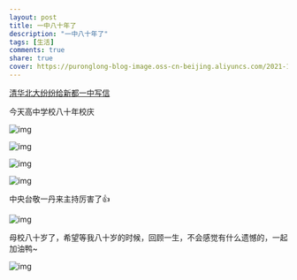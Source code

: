 ```yaml
---
layout: post
title: 一中八十年了
description: "一中八十年了"
tags: [生活]
comments: true
share: true
cover: https://puronglong-blog-image.oss-cn-beijing.aliyuncs.com/2021-10-21-120952.jpg
---
```


<!-- more -->

[清华北大纷纷给新都一中写信](https://mp.weixin.qq.com/s/dLoL3kT4T0pQMdEuWy9UPA)

今天高中学校八十年校庆

![img](https://puronglong-blog-image.oss-cn-beijing.aliyuncs.com/2021-10-21-122023.jpg)

![img](https://puronglong-blog-image.oss-cn-beijing.aliyuncs.com/2021-10-21-121657.jpg)

![img](https://puronglong-blog-image.oss-cn-beijing.aliyuncs.com/2021-10-21-122047.jpg)

![img](https://puronglong-blog-image.oss-cn-beijing.aliyuncs.com/2021-10-21-122058.jpg)

中央台敬一丹来主持厉害了👍

![img](https://puronglong-blog-image.oss-cn-beijing.aliyuncs.com/2021-10-21-122126.png)

母校八十岁了，希望等我八十岁的时候，回顾一生，不会感觉有什么遗憾的，一起加油鸭~

![img](https://puronglong-blog-image.oss-cn-beijing.aliyuncs.com/2021-10-21-122748.jpg)
